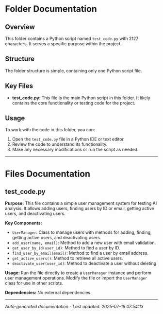 # Folder Documentation

## Overview
This folder contains a Python script named `test_code.py` with 2127 characters. It serves a specific purpose within the project.

## Structure
The folder structure is simple, containing only one Python script file.

## Key Files
- **test_code.py**: This file is the main Python script in this folder. It likely contains the core functionality or testing code for the project.

## Usage
To work with the code in this folder, you can:
1. Open the `test_code.py` file in a Python IDE or text editor.
2. Review the code to understand its functionality.
3. Make any necessary modifications or run the script as needed.

---

# Files Documentation

## test_code.py

**Purpose:** This file contains a simple user management system for testing AI analysis. It allows adding users, finding users by ID or email, getting active users, and deactivating users.

**Key Components:**
- `UserManager`: Class to manage users with methods for adding, finding, getting active users, and deactivating users.
- `add_user(name, email)`: Method to add a new user with email validation.
- `get_user_by_id(user_id)`: Method to find a user by ID.
- `find_user_by_email(email)`: Method to find a user by email address.
- `get_active_users()`: Method to retrieve all active users.
- `deactivate_user(user_id)`: Method to deactivate a user without deleting.

**Usage:** Run the file directly to create a `UserManager` instance and perform user management operations. Modify the file or import the `UserManager` class for use in other scripts.

**Dependencies:** No external dependencies.

---
*Auto-generated documentation - Last updated: 2025-07-18 07:54:13*

